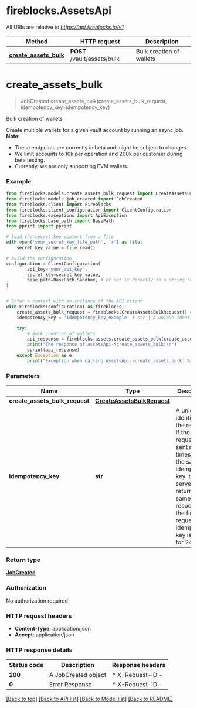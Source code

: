 # fireblocks.AssetsApi

All URIs are relative to *https://api.fireblocks.io/v1*

Method | HTTP request | Description
------------- | ------------- | -------------
[**create_assets_bulk**](AssetsApi.md#create_assets_bulk) | **POST** /vault/assets/bulk | Bulk creation of wallets


# **create_assets_bulk**
> JobCreated create_assets_bulk(create_assets_bulk_request, idempotency_key=idempotency_key)

Bulk creation of wallets

Create multiple wallets for a given vault account by running an async job. </br>
**Note**:
- These endpoints are currently in beta and might be subject to changes.
- We limit accounts to 10k per operation and 200k per customer during beta testing.
- Currently, we are only supporting EVM wallets.


### Example


```python
from fireblocks.models.create_assets_bulk_request import CreateAssetsBulkRequest
from fireblocks.models.job_created import JobCreated
from fireblocks.client import Fireblocks
from fireblocks.client_configuration import ClientConfiguration
from fireblocks.exceptions import ApiException
from fireblocks.base_path import BasePath
from pprint import pprint

# load the secret key content from a file
with open('your_secret_key_file_path', 'r') as file:
    secret_key_value = file.read()

# build the configuration
configuration = ClientConfiguration(
        api_key="your_api_key",
        secret_key=secret_key_value,
        base_path=BasePath.Sandbox, # or set it directly to a string "https://sandbox-api.fireblocks.io/v1"
)


# Enter a context with an instance of the API client
with Fireblocks(configuration) as fireblocks:
    create_assets_bulk_request = fireblocks.CreateAssetsBulkRequest() # CreateAssetsBulkRequest | 
    idempotency_key = 'idempotency_key_example' # str | A unique identifier for the request. If the request is sent multiple times with the same idempotency key, the server will return the same response as the first request. The idempotency key is valid for 24 hours. (optional)

    try:
        # Bulk creation of wallets
        api_response = fireblocks.assets.create_assets_bulk(create_assets_bulk_request, idempotency_key=idempotency_key).result()
        print("The response of AssetsApi->create_assets_bulk:\n")
        pprint(api_response)
    except Exception as e:
        print("Exception when calling AssetsApi->create_assets_bulk: %s\n" % e)
```



### Parameters


Name | Type | Description  | Notes
------------- | ------------- | ------------- | -------------
 **create_assets_bulk_request** | [**CreateAssetsBulkRequest**](CreateAssetsBulkRequest.md)|  | 
 **idempotency_key** | **str**| A unique identifier for the request. If the request is sent multiple times with the same idempotency key, the server will return the same response as the first request. The idempotency key is valid for 24 hours. | [optional] 

### Return type

[**JobCreated**](JobCreated.md)

### Authorization

No authorization required

### HTTP request headers

 - **Content-Type**: application/json
 - **Accept**: application/json

### HTTP response details

| Status code | Description | Response headers |
|-------------|-------------|------------------|
**200** | A JobCreated object |  * X-Request-ID -  <br>  |
**0** | Error Response |  * X-Request-ID -  <br>  |

[[Back to top]](#) [[Back to API list]](../README.md#documentation-for-api-endpoints) [[Back to Model list]](../README.md#documentation-for-models) [[Back to README]](../README.md)

